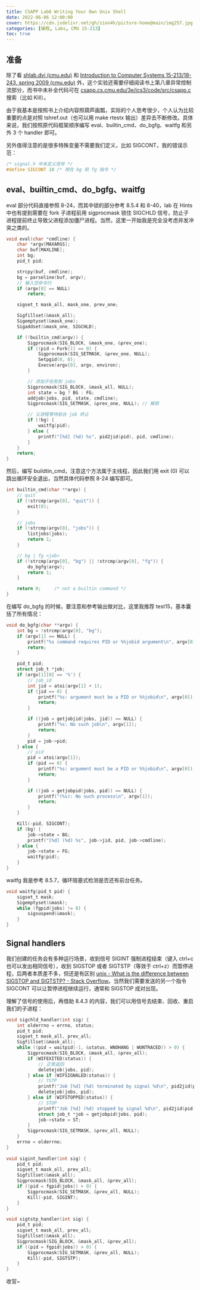 ```yaml
---
title: CSAPP Lab6 Writing Your Own Unix Shell
date: 2022-06-06 12:00:00
cover: https://cdn.jsdelivr.net/gh/zion4h/picture-home@main/img257.jpg
categories: [编程, Labs, CMU 15-213]
toc: true
---
```


## 准备

除了看 [shlab.dvi (cmu.edu)](http://csapp.cs.cmu.edu/3e/shlab.pdf) 和 [Introduction to Computer Systems 15-213/18-243, spring 2009 (cmu.edu)](https://www.cs.cmu.edu/~213/lectures/15-ecf-signals.pdf) 外，这个实验还需要仔细阅读书上第八章异常控制流部分，而书中未补全代码可在 [csapp.cs.cmu.edu/3e/ics3/code/src/csapp.c](http://csapp.cs.cmu.edu/3e/ics3/code/src/csapp.c) 搜索（比如 Kill）。

<!--more-->

由于我基本是按照书上介绍内容照葫芦画瓢，实际的个人思考很少，个人认为比较重要的点是对照 tshref.out（也可以用 make rtestx 输出）差异去不断修改。具体来说，我们按照原代码框架顺序编写 eval、builtin\_cmd、do\_bgfg、waitfg 和另外 3 个 handler 即可。

另外值得注意的是很多特殊变量不需要我们定义，比如 SIGCONT，我的错误示范：

```c
/* signal.h 中未定义信号 */
#define SIGCONT 18 /* 用在 bg 和 fg 指令 */
```

## eval、builtin\_cmd、do\_bgfg、waitfg

eval 部分代码直接参照 8-24，而其中锁的部分参考 8.5.4 和 8-40，lab 在 Hints 中也有提到需要在 fork 子进程前用 sigprocmask 锁住 SIGCHLD 信号，防止子进程提前终止导致父进程添加僵尸进程。当然，这里一开始我是完全没考虑并发冲突之类的。

```c
void eval(char *cmdline) {
    char *argv[MAXARGS];
    char buf[MAXLINE];
    int bg;
    pid_t pid;

    strcpy(buf, cmdline);
    bg = parseline(buf, argv);
    // 输入空命令行
    if (argv[0] == NULL)
        return;

    sigset_t mask_all, mask_one, prev_one;

    Sigfillset(&mask_all);
    Sigemptyset(&mask_one);
    Sigaddset(&mask_one, SIGCHLD);

    if (!builtin_cmd(argv)) {
        Sigprocmask(SIG_BLOCK, &mask_one, &prev_one);
        if ((pid = Fork()) == 0) {
            Sigprocmask(SIG_SETMASK, &prev_one, NULL);
            Setpgid(0, 0);
            Execve(argv[0], argv, environ);
        }

        // 添加子任务到 jobs
        Sigprocmask(SIG_BLOCK, &mask_all, NULL);
        int state = bg ? BG : FG;
        addjob(jobs, pid, state, cmdline);
        Sigprocmask(SIG_SETMASK, &prev_one, NULL); // 解锁

        // 父进程等待前台 job 终止
        if (!bg) {
            waitfg(pid);
        } else {
            printf("[%d] (%d) %s", pid2jid(pid), pid, cmdline);
        }
    }
    return;
}
```

然后，编写 buildtin\_cmd，注意这个方法属于主线程，因此我们用 exit (0) 可以跳出循环安全退出，当然具体代码参照 8-24 编写即可。

```c
int builtin_cmd(char **argv) {
    // quit
    if (!strcmp(argv[0], "quit")) {
        exit(0);
    }

    // jobs
    if (!strcmp(argv[0], "jobs")) {
        listjobs(jobs);
        return 1;
    }

    // bg | fg <job>
    if (!strcmp(argv[0], "bg") || !strcmp(argv[0], "fg")) {
        do_bgfg(argv);
        return 1;
    }

    return 0;     /* not a builtin command */
}
```

在编写 do\_bgfg 的时候，要注意和参考输出做对比，这里我推荐 test15，基本囊括了所有情况：

```c
void do_bgfg(char **argv) {
    int bg = !strcmp(argv[0], "bg");
    if (argv[1] == NULL) {
        printf("%s command requires PID or %%jobid argument\n", argv[0]);
        return;
    }

    pid_t pid;
    struct job_t *job;
    if (argv[1][0] == '%') {
        // job_id
        int jid = atoi(argv[1] + 1);
        if (jid == 0) {
            printf("%s: argument must be a PID or %%jobid\n", argv[0]);
            return;
        }

        if ((job = getjobjid(jobs, jid)) == NULL) {
            printf("%s: No such job\n", argv[1]);
            return;
        }
        pid = job->pid;
    } else {
        // pid
        pid = atoi(argv[1]);
        if (pid == 0) {
            printf("%s: argument must be a PID or %%jobid\n", argv[0]);
            return;
        }

        if ((job = getjobpid(jobs, pid)) == NULL) {
            printf("(%s): No such process\n", argv[1]);
            return;
        }
    }

    Kill(-pid, SIGCONT);
    if (bg) {
        job->state = BG;
        printf("[%d] (%d) %s", job->jid, pid, job->cmdline);
    } else {
        job->state = FG;
        waitfg(pid);
    }
}
```

waitfg 我是参考 8.5.7，循环阻塞式检测是否还有前台任务。

```c
void waitfg(pid_t pid) {
    sigset_t mask;
    Sigemptyset(&mask);
    while (fgpid(jobs) != 0) {
        sigsuspend(&mask);
    }
}
```

## Signal handlers

我们创建的任务会有多种运行场景，收到信号 SIGINT 强制进程结束（键入 ctrl+c 也可以发出相同信号），收到 SIGSTOP 或者 SIGTSTP（等效于 ctrl+z）而暂停进程，后两者本质差不多，但还是有区别 [unix - What is the difference between SIGSTOP and SIGTSTP? - Stack Overflow](https://stackoverflow.com/questions/11886812/what-is-the-difference-between-sigstop-and-sigtstp)。当然我们需要发送的另一个指令 SIGCONT 可以让暂停进程继续运行，通常和 SIGSTOP 成对出现。

理解了信号的使用后，再借助 8.4.3 的内容，我们可以用信号去结束、回收、重启我们的子进程：

```c
void sigchld_handler(int sig) {
    int olderrno = errno, status;
    pid_t pid;
    sigset_t mask_all, prev_all;
    Sigfillset(&mask_all);
    while ((pid = waitpid(-1, &status, WNOHANG | WUNTRACED)) > 0) {
        Sigprocmask(SIG_BLOCK, &mask_all, &prev_all);
        if (WIFEXITED(status)) {
            // 正常返回
            deletejob(jobs, pid);
        } else if (WIFSIGNALED(status)) {
            // TSTP
            printf("Job [%d] (%d) terminated by signal %d\n", pid2jid(pid), pid, WTERMSIG(status));
            deletejob(jobs, pid);
        } else if (WIFSTOPPED(status)) {
            // STOP
            printf("Job [%d] (%d) stopped by signal %d\n", pid2jid(pid), pid, WSTOPSIG(status));
            struct job_t *job = getjobpid(jobs, pid);
            job->state = ST;
        }
        Sigprocmask(SIG_SETMASK, &prev_all, NULL);
    }
    errno = olderrno;
}
 
void sigint_handler(int sig) {
    pid_t pid;
    sigset_t mask_all, prev_all;
    Sigfillset(&mask_all);
    Sigprocmask(SIG_BLOCK, &mask_all, &prev_all);
    if ((pid = fgpid(jobs)) > 0) {
        Sigprocmask(SIG_SETMASK, &prev_all, NULL);
        Kill(-pid, SIGINT);
    }
}

void sigtstp_handler(int sig) {
    pid_t pid;
    sigset_t mask_all, prev_all;
    Sigfillset(&mask_all);
    Sigprocmask(SIG_BLOCK, &mask_all, &prev_all);
    if ((pid = fgpid(jobs)) > 0) {
        Sigprocmask(SIG_SETMASK, &prev_all, NULL);
        Kill(-pid, SIGTSTP);
    }
}
```

收官\~
